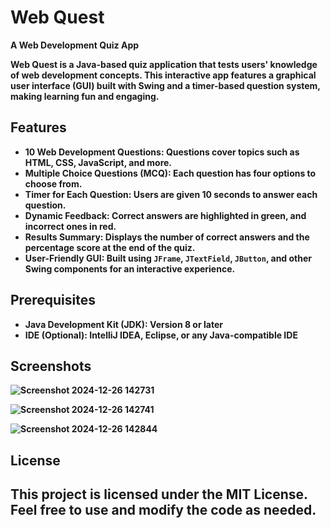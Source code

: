 # Web Quest 
<b>A Web Development Quiz App <b>

**Web Quest** is a Java-based quiz application that tests users' knowledge of web development concepts. This interactive app features a graphical user interface (GUI) built with Swing and a timer-based question system, making learning fun and engaging.

## Features

- **10 Web Development Questions**: Questions cover topics such as HTML, CSS, JavaScript, and more.
- **Multiple Choice Questions (MCQ)**: Each question has four options to choose from.
- **Timer for Each Question**: Users are given 10 seconds to answer each question.
- **Dynamic Feedback**: Correct answers are highlighted in green, and incorrect ones in red.
- **Results Summary**: Displays the number of correct answers and the percentage score at the end of the quiz.
- **User-Friendly GUI**: Built using `JFrame`, `JTextField`, `JButton`, and other Swing components for an interactive experience.

## Prerequisites

- **Java Development Kit (JDK)**: Version 8 or later
- **IDE** (Optional): IntelliJ IDEA, Eclipse, or any Java-compatible IDE

## Screenshots
![Screenshot 2024-12-26 142731](https://github.com/user-attachments/assets/3eb92dd4-f11a-4d3e-9570-fe902e0389ea)

![Screenshot 2024-12-26 142741](https://github.com/user-attachments/assets/275dad1b-8565-4b05-9cf1-bce55521c5bd)

![Screenshot 2024-12-26 142844](https://github.com/user-attachments/assets/a9799ff7-191f-4dea-8046-51f7bedc54e4)

## License 
This project is licensed under the MIT License. Feel free to use and modify the code as needed.
---
